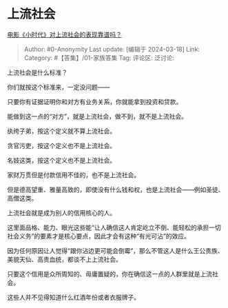 # 上流社会
[电影《小时代》对上流社会的表现靠谱吗？](https://www.zhihu.com/question/21454378/answer/3433779334)

> Author: #0-Anonymity
> Last update: [编辑于 2024-03-18]
> Link:
> Category: #【答集】/01-家族答集
> Tag: 
> 评论区:
> 泛讨论:

上流社会是什么标准？

你们就按这个标准来，一定没问题——

只要你有证据证明你和对方有业务关系，你就能拿到投资和贷款。

能做到这一点的“对方”，就是上流社会，做不到，就不是上流社会。

纨绔子弟，按这个定义就不算上流社会。

贪官污吏，按这个定义也不是上流社会。

名妓这类，按这个定义也不是上流社会。

家财万贯但是付款信用不佳的，也不是上流社会。

但是德高望重、雅量高致的，即使没有什么钱和权，也是上流社会——例如圣徒、高僧这类。

上流社会就是成为别人的信用核心的人。

这里面品格、能力、眼光这些能“让人确信这人肯定屹立不倒、能轻松的承担一切社会义务”的要素才是核心要点，因此才会有这种“有光可沾”的效应。

因为任何原因让人觉得“跟你沾边更可能会倒霉”，那么不管这人是什么王公贵族、美貌天仙、高贵血统，都谈不上上流社会。

只要这个信用是众所周知的、毋庸置疑的，你在确信这一点的人群里就是上流社会。

这些人并不见得知道什么红酒年份或者衣服牌子。